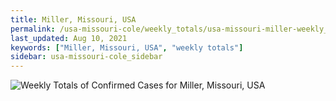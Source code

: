 ```yaml
---
title: Miller, Missouri, USA
permalink: /usa-missouri-cole/weekly_totals/usa-missouri-miller-weekly_totals.html
last_updated: Aug 10, 2021
keywords: ["Miller, Missouri, USA", "weekly totals"]
sidebar: usa-missouri-cole_sidebar
---
```


![Weekly Totals of Confirmed Cases for Miller, Missouri, USA](/covid_tracker/images/graphs/usa-missouri-miller-weekly_totals_graph.png)
